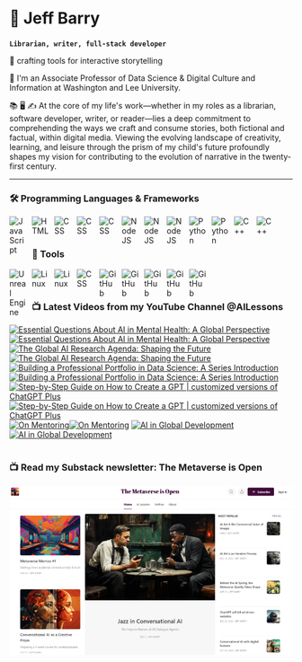 # 🔭 Jeff Barry

**`Librarian, writer, full-stack developer`**

🌱 crafting tools for interactive storytelling

💬 I'm an Associate Professor of Data Science & Digital Culture and Information at Washington and Lee University. 

📚 🖥️ ✍️ At the core of my life's work—whether in my roles as a librarian, software developer, writer, or reader—lies a deep commitment to comprehending the ways we craft and consume stories, both fictional and factual, within digital media. Viewing the evolving landscape of creativity, learning, and leisure through the prism of my child's future profoundly shapes my vision for contributing to the evolution of narrative in the twenty-first century.

---

### 🛠️ Programming Languages & Frameworks

          
<img align="left" alt="JavaScript" width="30px" style="padding-right:10px;" src="https://cdn.jsdelivr.net/gh/devicons/devicon/icons/javascript/javascript-plain.svg" />
<img align="left" alt="HTML" width="30px" style="padding-right:10px;" src="https://cdn.jsdelivr.net/gh/devicons/devicon/icons/html5/html5-plain.svg" />
<img align="left" alt="CSS" width="30px" style="padding-right:10px;" src="https://cdn.jsdelivr.net/gh/devicons/devicon/icons/css3/css3-original.svg" />
<img align="left" alt="CSS" width="30px" style="padding-right:10px;" src="https://cdn.jsdelivr.net/gh/devicons/devicon/icons/bootstrap/bootstrap-original.svg" />
<img align="left" alt="CSS" width="30px" style="padding-right:10px;" src="https://cdn.jsdelivr.net/gh/devicons/devicon/icons/php/php-original.svg" />
<img align="left" alt="NodeJS" width="30px" style="padding-right:10px;" src="https://cdn.jsdelivr.net/gh/devicons/devicon/icons/nodejs/nodejs-original.svg" />
<img align="left" alt="NodeJS" width="30px" style="padding-right:10px;" src="https://cdn.jsdelivr.net/gh/devicons/devicon/icons/nextjs/nextjs-original.svg" />
<img align="left" alt="NodeJS" width="30px" style="padding-right:10px;" src="https://cdn.jsdelivr.net/gh/devicons/devicon/icons/svelte/svelte-original.svg" />
<img align="left" alt="Python" width="30px" style="padding-right:10px;" src="https://cdn.jsdelivr.net/gh/devicons/devicon/icons/python/python-plain.svg" />
<img align="left" alt="Python" width="30px" style="padding-right:10px;" src="https://cdn.jsdelivr.net/gh/devicons/devicon/icons/r/r-original.svg" />
<img align="left" alt="C++" width="30px" style="padding-right:10px;" src="https://cdn.jsdelivr.net/gh/devicons/devicon/icons/cplusplus/cplusplus-line.svg" />
<img align="left" alt="C++" width="30px" style="padding-right:10px;" src="https://cdn.jsdelivr.net/gh/devicons/devicon/icons/objectivec/objectivec-plain.svg" />

<br />
<br />

### 🧰 Tools

<img align="left" alt="Unreal Engine" width="30px" style="padding-right:10px;" src="https://cdn.jsdelivr.net/gh/devicons/devicon/icons/unrealengine/unrealengine-original.svg" />
<img align="left" alt="Linux" width="30px" style="padding-right:10px;" src="https://cdn.jsdelivr.net/gh/devicons/devicon/icons/linux/linux-original.svg" />
<img align="left" alt="Linux" width="30px" style="padding-right:10px;" src="https://cdn.jsdelivr.net/gh/devicons/devicon/icons/apache/apache-original.svg" />
<img align="left" alt="CSS" width="30px" style="padding-right:10px;" src="https://cdn.jsdelivr.net/gh/devicons/devicon/icons/wordpress/wordpress-original.svg" />
<img align="left" alt="GitHub" width="30px" style="padding-right:10px;" src="https://cdn.jsdelivr.net/gh/devicons/devicon/icons/github/github-original.svg" />
<img align="left" alt="GitHub" width="30px" style="padding-right:10px;" src="https://cdn.jsdelivr.net/gh/devicons/devicon/icons/firebase/firebase-plain.svg" />
<img align="left" alt="GitHub" width="30px" style="padding-right:10px;" src="https://cdn.jsdelivr.net/gh/devicons/devicon/icons/mongodb/mongodb-original.svg" />
<img align="left" alt="GitHub" width="30px" style="padding-right:10px;" src="https://cdn.jsdelivr.net/gh/devicons/devicon/icons/mysql/mysql-original.svg" />
<img align="left" alt="GitHub" width="30px" style="padding-right:10px;" src="https://cdn.jsdelivr.net/gh/devicons/devicon/icons/postgresql/postgresql-original.svg" />

<br />

#
### 📺 Latest Videos from my YouTube Channel @AILessons
<!-- BEGIN YOUTUBE-CARDS -->
[![Essential Questions About AI in Mental Health: A Global Perspective](https://ytcards.demolab.com/?id=PpQHlaZZsYM&title=Essential+Questions+About+AI+in+Mental+Health%3A+A+Global+Perspective&lang=en&timestamp=1714096599&background_color=%230d1117&title_color=%23ffffff&stats_color=%23dedede&max_title_lines=1&width=250&border_radius=5 "Essential Questions About AI in Mental Health: A Global Perspective")](https://www.youtube.com/watch?v=PpQHlaZZsYM#gh-dark-mode-only)[![Essential Questions About AI in Mental Health: A Global Perspective](https://ytcards.demolab.com/?id=PpQHlaZZsYM&title=Essential+Questions+About+AI+in+Mental+Health%3A+A+Global+Perspective&lang=en&timestamp=1714096599&background_color=%23ffffff&title_color=%2324292f&stats_color=%2357606a&max_title_lines=1&width=250&border_radius=5 "Essential Questions About AI in Mental Health: A Global Perspective")](https://www.youtube.com/watch?v=PpQHlaZZsYM#gh-light-mode-only)
[![The Global AI Research Agenda: Shaping the Future](https://ytcards.demolab.com/?id=BfbCA_R_KD8&title=The+Global+AI+Research+Agenda%3A+Shaping+the+Future&lang=en&timestamp=1711137033&background_color=%230d1117&title_color=%23ffffff&stats_color=%23dedede&max_title_lines=1&width=250&border_radius=5 "The Global AI Research Agenda: Shaping the Future")](https://www.youtube.com/watch?v=BfbCA_R_KD8#gh-dark-mode-only)[![The Global AI Research Agenda: Shaping the Future](https://ytcards.demolab.com/?id=BfbCA_R_KD8&title=The+Global+AI+Research+Agenda%3A+Shaping+the+Future&lang=en&timestamp=1711137033&background_color=%23ffffff&title_color=%2324292f&stats_color=%2357606a&max_title_lines=1&width=250&border_radius=5 "The Global AI Research Agenda: Shaping the Future")](https://www.youtube.com/watch?v=BfbCA_R_KD8#gh-light-mode-only)
[![Building a Professional Portfolio in Data Science: A Series Introduction](https://ytcards.demolab.com/?id=F7OEij4J4v0&title=Building+a+Professional+Portfolio+in+Data+Science%3A+A+Series+Introduction&lang=en&timestamp=1710003910&background_color=%230d1117&title_color=%23ffffff&stats_color=%23dedede&max_title_lines=1&width=250&border_radius=5 "Building a Professional Portfolio in Data Science: A Series Introduction")](https://www.youtube.com/watch?v=F7OEij4J4v0#gh-dark-mode-only)[![Building a Professional Portfolio in Data Science: A Series Introduction](https://ytcards.demolab.com/?id=F7OEij4J4v0&title=Building+a+Professional+Portfolio+in+Data+Science%3A+A+Series+Introduction&lang=en&timestamp=1710003910&background_color=%23ffffff&title_color=%2324292f&stats_color=%2357606a&max_title_lines=1&width=250&border_radius=5 "Building a Professional Portfolio in Data Science: A Series Introduction")](https://www.youtube.com/watch?v=F7OEij4J4v0#gh-light-mode-only)
[![Step-by-Step Guide on How to Create a GPT | customized versions of ChatGPT Plus](https://ytcards.demolab.com/?id=1rkuJYoHoXU&title=Step-by-Step+Guide+on+How+to+Create+a+GPT+%7C+customized+versions+of+ChatGPT+Plus&lang=en&timestamp=1709642912&background_color=%230d1117&title_color=%23ffffff&stats_color=%23dedede&max_title_lines=1&width=250&border_radius=5 "Step-by-Step Guide on How to Create a GPT | customized versions of ChatGPT Plus")](https://www.youtube.com/watch?v=1rkuJYoHoXU#gh-dark-mode-only)[![Step-by-Step Guide on How to Create a GPT | customized versions of ChatGPT Plus](https://ytcards.demolab.com/?id=1rkuJYoHoXU&title=Step-by-Step+Guide+on+How+to+Create+a+GPT+%7C+customized+versions+of+ChatGPT+Plus&lang=en&timestamp=1709642912&background_color=%23ffffff&title_color=%2324292f&stats_color=%2357606a&max_title_lines=1&width=250&border_radius=5 "Step-by-Step Guide on How to Create a GPT | customized versions of ChatGPT Plus")](https://www.youtube.com/watch?v=1rkuJYoHoXU#gh-light-mode-only)
[![On Mentoring](https://ytcards.demolab.com/?id=cUTWhNFUkGY&title=On+Mentoring&lang=en&timestamp=1708971055&background_color=%230d1117&title_color=%23ffffff&stats_color=%23dedede&max_title_lines=1&width=250&border_radius=5 "On Mentoring")](https://www.youtube.com/watch?v=cUTWhNFUkGY#gh-dark-mode-only)[![On Mentoring](https://ytcards.demolab.com/?id=cUTWhNFUkGY&title=On+Mentoring&lang=en&timestamp=1708971055&background_color=%23ffffff&title_color=%2324292f&stats_color=%2357606a&max_title_lines=1&width=250&border_radius=5 "On Mentoring")](https://www.youtube.com/watch?v=cUTWhNFUkGY#gh-light-mode-only)
[![AI in Global Development](https://ytcards.demolab.com/?id=oD17BP2VuQs&title=AI+in+Global+Development&lang=en&timestamp=1708793731&background_color=%230d1117&title_color=%23ffffff&stats_color=%23dedede&max_title_lines=1&width=250&border_radius=5 "AI in Global Development")](https://www.youtube.com/watch?v=oD17BP2VuQs#gh-dark-mode-only)[![AI in Global Development](https://ytcards.demolab.com/?id=oD17BP2VuQs&title=AI+in+Global+Development&lang=en&timestamp=1708793731&background_color=%23ffffff&title_color=%2324292f&stats_color=%2357606a&max_title_lines=1&width=250&border_radius=5 "AI in Global Development")](https://www.youtube.com/watch?v=oD17BP2VuQs#gh-light-mode-only)
<!-- END YOUTUBE-CARDS -->

# 

### 📺 Read my Substack newsletter: The Metaverse is Open

[<img src="metaverse-screenshot-750.png">](https://metaverseisopen.substack.com/)

#

<!--
**jeffreybarry/jeffreybarry** is a ✨ _special_ ✨ repository because its `README.md` (this file) appears on your GitHub profile.

Here are some ideas to get you started:

-  I’m currently working on ...
-  I’m currently learning ...
- 👯 I’m looking to collaborate on ...
- 🤔 I’m looking for help with ...
-  Ask me about ...
- 📫 How to reach me: ...
- 😄 Pronouns: ...
- ⚡ Fun fact: ...
-->
